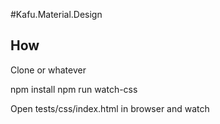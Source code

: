#Kafu.Material.Design

## How

Clone or whatever

npm install
npm run watch-css

Open tests/css/index.html in browser and watch